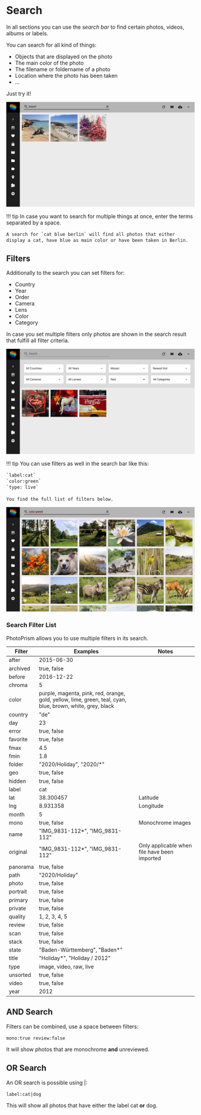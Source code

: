 # Search #
In all sections you can use the *search bar* to find certain photos, videos, albums or labels.

You can search for all kind of things:

* Objects that are displayed on the photo
* The main color of the photo
* The filename or foldername of a photo
* Location where the photo has been taken
* ...

Just try it!

   ![Screenshot](img/search-beach.png)

!!! tip
    In case you want to search for multiple things at once, enter the terms separated by a space.
    
    A search for `cat blue berlin` will find all photos that either display a cat, have blue as main color or have been taken in Berlin.

## Filters ##
Additionally to the search you can set filters for:

* Country
* Year
* Order
* Camera
* Lens
* Color
* Category

In case you set multiple filters only photos are shown in the search result that fulfill all filter criteria.

 ![Screenshot](img/color-red.png)

!!! tip
    You can use filters as well in the search bar like this:
    
    `label:cat`
    `color:green`
    `type: live`
    
    You find the full list of filters below.
    
   ![Screenshot](img/color-green.png)


### Search Filter List ###
PhotoPrism allows you to use multiple filters in its search.
    
| Filter      | Examples | Notes |
| ----------- | ----------- | - |
| after      |    2015-06-30    | |
| archived     |    true, false    | |
| before      |   2016-12-22     | |
| chroma     |   5     | |
| color  | purple, magenta, pink, red, orange, gold, yellow, lime, green, teal, cyan, blue, brown, white, grey, black       | |
| country     | "de" | |
| day     |  23    | |
| error     |    true, false    | |
| favorite     |    true, false    | |
| fmax     |    4.5  | |
| fmin     |    1.8    | |
| folder | "2020/Holiday", "2020/*" | |
| geo | true, false | |
| hidden     |    true, false    | |
| label      |    cat    | |
| lat     |    38.300457    | Latitude |
| lng     |   8.931358   | Longitude |
| month     |  5    | |
| mono     |    true, false  | Monochrome images |
| name     | "IMG_9831-112*", "IMG_9831-112" | |
| original     | "IMG_9831-112*", "IMG_9831-112" | Only applicable when file have been imported |
| panorama     |    true, false    | |
| path | "2020/Holiday" | |
| photo | true, false | |
| portrait     |    true, false  | |
| primary | true, false | |
| private     |    true, false    | |
| quality     |   1, 2, 3, 4, 5   | |
| review     |   true, false   | |
| scan     |    true, false    | |
| stack     |    true, false    | |
| state     | "Baden-Württemberg", "Baden*" | |
| title     | "Holiday*", "Holiday / 2012" | |
| type     |   image, video, raw, live     | |
| unsorted     |    true, false    | |
| video | true, false | |
| year     |  2012    | |

## AND Search ##
Filters can be combined, use a space between filters:

```
mono:true review:false
```

It will show photos that are monochrome **and** unreviewed.

## OR Search ##
An OR search is possible using |:

```
label:cat|dog
```

This will show all photos that have either the label cat **or** dog.